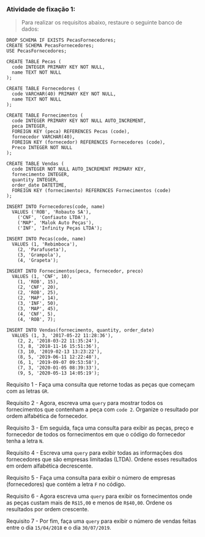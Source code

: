 ###  Atividade de fixação 1:
> Para realizar os requisitos abaixo, restaure o seguinte banco de dados:

```
DROP SCHEMA IF EXISTS PecasFornecedores;
CREATE SCHEMA PecasFornecedores;
USE PecasFornecedores;

CREATE TABLE Pecas (
  code INTEGER PRIMARY KEY NOT NULL,
  name TEXT NOT NULL
);

CREATE TABLE Fornecedores (
  code VARCHAR(40) PRIMARY KEY NOT NULL,
  name TEXT NOT NULL
);

CREATE TABLE Fornecimentos (
  code INTEGER PRIMARY KEY NOT NULL AUTO_INCREMENT,
  peca INTEGER,
  FOREIGN KEY (peca) REFERENCES Pecas (code),
  fornecedor VARCHAR(40),
  FOREIGN KEY (fornecedor) REFERENCES Fornecedores (code),
  Preco INTEGER NOT NULL
);

CREATE TABLE Vendas (
  code INTEGER NOT NULL AUTO_INCREMENT PRIMARY KEY,
  fornecimento INTEGER,
  quantity INTEGER,
  order_date DATETIME,
  FOREIGN KEY (fornecimento) REFERENCES Fornecimentos (code)
);

INSERT INTO Fornecedores(code, name)
  VALUES ('ROB', 'Robauto SA'),
    ('CNF', 'Confiauto LTDA'),
    ('MAP', 'Malok Auto Peças'),
    ('INF', 'Infinity Peças LTDA');

INSERT INTO Pecas(code, name)
  VALUES (1, 'Rebimboca'),
    (2, 'Parafuseta'),
    (3, 'Grampola'),
    (4, 'Grapeta');

INSERT INTO Fornecimentos(peca, fornecedor, preco)
  VALUES (1, 'CNF', 10),
    (1, 'ROB', 15),
    (2, 'CNF', 20),
    (2, 'ROB', 25),
    (2, 'MAP', 14),
    (3, 'INF', 50),
    (3, 'MAP', 45),
    (4, 'CNF', 5),
    (4, 'ROB', 7);

INSERT INTO Vendas(fornecimento, quantity, order_date)
  VALUES (1, 3, '2017-05-22 11:28:36'),
    (2, 2, '2018-03-22 11:35:24'),
    (3, 8, '2018-11-16 15:51:36'),
    (3, 10, '2019-02-13 13:23:22'),
    (8, 5, '2019-06-11 12:22:48'),
    (6, 1, '2019-09-07 09:53:58'),
    (7, 3, '2020-01-05 08:39:33'),
    (9, 5, '2020-05-13 14:05:19');
```


Requisito 1 - Faça uma consulta que retorne todas as peças que começam com as letras `GR`.

Requisito 2 - Agora, escreva uma `query` para mostrar todos os fornecimentos que contenham a peça com `code 2`. Organize o resultado por ordem alfabética de fornecedor.

Requisito 3 - Em seguida, faça uma consulta para exibir as peças, preço e fornecedor de todos os fornecimentos em que o código do fornecedor tenha a letra `N`.

Requisito 4 - Escreva uma `query` para exibir todas as informações dos fornecedores que são empresas limitadas (LTDA). Ordene esses resultados em ordem alfabética decrescente.

Requisito 5 - Faça uma consulta para exibir o número de empresas (fornecedores) que contém a letra `F` no código.

Requisito 6 - Agora escreva uma `query` para exibir os fornecimentos onde as peças custam mais de `R$15,00` e menos de `R$40,00`. Ordene os resultados por ordem crescente.

Requisito 7 - Por fim, faça uma `query` para exibir o número de vendas feitas entre o dia `15/04/2018` e o dia `30/07/2019`.


